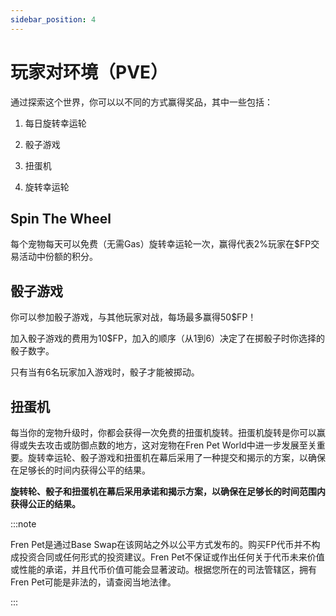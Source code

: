 ```yaml
---
sidebar_position: 4
---
```

# 玩家对环境（PVE）

通过探索这个世界，你可以以不同的方式赢得奖品，其中一些包括：


1. 每日旋转幸运轮 

1. 骰子游戏

1. 扭蛋机 

1. 旋转幸运轮 
    

## Spin The Wheel

每个宠物每天可以免费（无需Gas）旋转幸运轮一次，赢得代表2%玩家在$FP交易活动中份额的积分。


## 骰子游戏

你可以参加骰子游戏，与其他玩家对战，每场最多赢得50$FP！

加入骰子游戏的费用为10$FP，加入的顺序（从1到6）决定了在掷骰子时你选择的骰子数字。

只有当有6名玩家加入游戏时，骰子才能被掷动。


## 扭蛋机


每当你的宠物升级时，你都会获得一次免费的扭蛋机旋转。扭蛋机旋转是你可以赢得或失去攻击或防御点数的地方，这对宠物在Fren Pet World中进一步发展至关重要。旋转幸运轮、骰子游戏和扭蛋机在幕后采用了一种提交和揭示的方案，以确保在足够长的时间内获得公平的结果。



**旋转轮、骰子和扭蛋机在幕后采用承诺和揭示方案，以确保在足够长的时间范围内获得公正的结果。**

:::note

Fren Pet是通过Base Swap在该网站之外以公平方式发布的。购买FP代币并不构成投资合同或任何形式的投资建议。Fren Pet不保证或作出任何关于代币未来价值或性能的承诺，并且代币价值可能会显著波动。根据您所在的司法管辖区，拥有Fren Pet可能是非法的，请查阅当地法律。

:::


